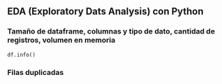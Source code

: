 ## EDA (Exploratory Dats Analysis) con Python

### Tamaño de dataframe, columnas y tipo de dato, cantidad de registros, volumen en memoria

`df.info()`

### Filas duplicadas
